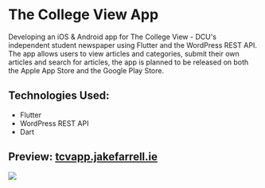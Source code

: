 # The College View App

Developing an iOS & Android app for The College View - DCU's independent student newspaper using Flutter and the WordPress REST API. The app allows users to view articles and categories, submit their own articles and search for articles, the app is planned to be released on both the Apple App Store and the Google Play Store.

## Technologies Used:
- Flutter
- WordPress REST API
- Dart

## Preview: [tcvapp.jakefarrell.ie](https://tcvapp.jakefarrell.ie/)

![](https://www.jakefarrell.ie/tcvapp.webp)
